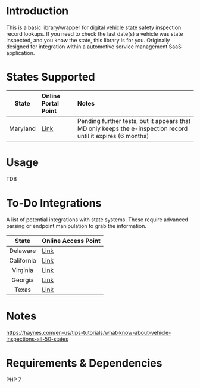 # Introduction
This is a basic library/wrapper for digital vehicle state safety inspection record lookups. If you need to check the last date(s) a vehicle was state inspected, and you know the state, this library is for you. Originally designed for integration within a automotive service management SaaS application.

# States Supported
|State|Online Portal Point|Notes|
|:-:|:-|:-|
|Maryland|[Link](https://egov.maryland.gov/msp/vsi/api/Lookup/Inspections?vehicleVin=)|Pending further tests, but it appears that MD only keeps the e-inspection record until it expires (6 months)|

# Usage
TDB

# To-Do Integrations
A list of potential integrations with state systems. These require advanced parsing or endpoint manipulation to grab the information.

|State|Online Access Point|
|:-:|:-|
|Delaware|[Link](https://dealers.dmv.de.gov/Dealer/VehicleInspection/citizeninspection)|
|California|[Link](https://www.bar.ca.gov/services/Vehicle/PubTstQry.aspx)|
|Virginia|[Link](https://www.virginiavip.org/PublicSite/Pages/VehicleLookup.aspx)|
|Georgia|[Link](https://www.cleanairforce.com/motorists/vir-reprints)|
|Texas|[Link](https://mytxcar.org/txcar_net/SearchVehicleTestHistory.aspx)|

# Notes
https://haynes.com/en-us/tips-tutorials/what-know-about-vehicle-inspections-all-50-states


# Requirements & Dependencies
PHP 7
